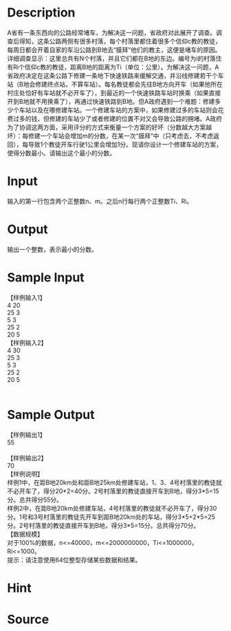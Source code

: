 
# Description

<div class="content"><p>A省有一条东西向的公路经常堵车，为解决这一问题，省政府对此展开了调查。调查后得知，这条公路两侧有很多村落，每个村落里都住着很多个信仰c教的教徒，每周日都会开着自家的车沿公路到B地去“膜拜”他们的教主，这便是堵车的原因。详细调查显示：这里总共有N个村落，并且它们都在B地的东边。编号为i的村落住有Ri个信仰c教的教徒，距离B地的距离为Ti（单位：公里）。为解决这一问题，A省政府决定在这条公路下修建一条地下快速铁路来缓解交通，并沿线修建若干个车站（B地会修建终点站，不算车站）。每名教徒都会先往B地方向开车（如果他所在村庄处恰好有车站就不必开车了），到最近的一个快速铁路车站时换乘（如果直接开到B地就不用换乘了），再通过快速铁路到B地。但A政府遇到一个难题：修建多少个车站以及在哪修建车站。一个修建车站的方案中，如果修建过多的车站则会花费过多的钱，但修建的车站少了或者修建的位置不对又会导致公路的拥堵。A政府为了协调这两方面，采用评分的方式来衡量一个方案的好坏（分数越大方案越坏）：每修建一个车站会增加m的分数，在某一次“膜拜”中（只考虑去，不考虑返回），每导致1个教徒开车行驶1公里会增加1分。现请你设计一个修建车站的方案，使得分数最小。请输出这个最小的分数。</p></div>

# Input

<div class="content"><p>输入的第一行包含两个正整数n、m。之后n行每行两个正整数Ti、Ri。</p></div>

# Output

<div class="content"><p>输出一个整数，表示最小的分数。</p></div>

# Sample Input

<div class="content"><span class="sampledata">【样例输入1】<br/>
4 20<br/>
25 3<br/>
5 3<br/>
25 2<br/>
20 5<br/>
【样例输入2】<br/>
4 30<br/>
25 3<br/>
5 3<br/>
25 2<br/>
20 5<br/>
<br/>
</span></div>

# Sample Output

<div class="content"><span class="sampledata">【样例输出1】<br/>
55<br/>
<br/>
【样例输出2】<br/>
70<br/>
【样例说明】<br/>
样例1中，在距B地20km处和距B地25km处修建车站，1、3、4号村落里的教徒就不必开车了，得分20*2=40分。2号村落里的教徒直接开车到B地，得分3*5=15分。总共得分55分。<br/>
样例2中，在距B地20km处修建车站，4号村落里的教徒就不必开车了，得分30分。1号和3号村落里的教徒先开车到距B地20km处的车站，得分3*5+2*5=25分。2号村落里的教徒直接开车到B地，得分3*5=15分。总共得分70分。<br/>
【数据规模】<br/>
对于100%的数据，n&lt;=40000，m&lt;=2000000000，Ti&lt;=1000000，Ri&lt;=1000。<br/>
提示：请注意使用64位整型存储某些数据和结果。<br/>
</span></div>

# Hint

<div class="content"><p></p></div>

# Source

<div class="content"><p><a href="problemset.php?search="></a></p></div>


